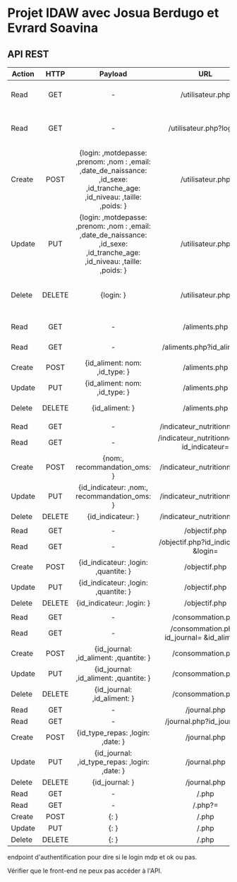 # Projet IDAW avec Josua Berdugo et Evrard Soavina


## API REST


| Action | HTTP | Payload | URL | Description |
|---    |:-:    |:-:    |:-:    |--:    |
| Read | GET | - | /utilisateur.php | Return all users in the database |
| Read | GET | - | /utilisateur.php?login= | Return the user with the login specified |
| Create | POST | {login: ,motdepasse: ,prenom: ,nom : ,email: ,date_de_naissance: ,id_sexe: ,id_tranche_age: ,id_niveau: ,taille: ,poids: } | /utilisateur.php | Create a user with his info in the json payload |
| Update | PUT | {login: ,motdepasse: ,prenom: ,nom : ,email: ,date_de_naissance: ,id_sexe: ,id_tranche_age: ,id_niveau: ,taille: ,poids: } | /utilisateur.php | Modify all of a user's info |
| Delete | DELETE | {login: } | /utilisateur.php | Delete a user by specifying his login |
||||||
| Read | GET | - | /aliments.php | Returns all the food |
| Read | GET | - | /aliments.php?id_aliment= | Returns a single food |
| Create | POST | {id_aliment: nom: ,id_type: } | /aliments.php | Add a new food |
| Update | PUT | {id_aliment: nom: ,id_type: } | /aliments.php | Modifiy a food |
| Delete | DELETE | {id_aliment: } | /aliments.php | Delete a food |
||||||
| Read | GET | - | /indicateur_nutritionnel.php |  |
| Read | GET | - | /indicateur_nutritionnel.php?id_indicateur= |  |
| Create | POST | {nom:, recommandation_oms: } | /indicateur_nutritionnel.php | |
| Update | PUT | {id_indicateur: ,nom:, recommandation_oms: } | /indicateur_nutritionnel.php |  |
| Delete | DELETE | {id_indicateur: } | /indicateur_nutritionnel.php |  |
||||||
| Read | GET | - | /objectif.php |  |
| Read | GET | - | /objectif.php?id_indicateur= &login= |  |
| Create | POST | {id_indicateur: ,login: ,quantite: } | /objectif.php | |
| Update | PUT | {id_indicateur: ,login: ,quantite: } | /objectif.php |  |
| Delete | DELETE | {id_indicateur: ,login: } | /objectif.php |  |
||||||
| Read | GET | - | /consommation.php |  |
| Read | GET | - | /consommation.php?id_journal= &id_aliment= |  |
| Create | POST | {id_journal: ,id_aliment: ,quantite: } | /consommation.php | |
| Update | PUT | {id_journal: ,id_aliment: ,quantite: } | /consommation.php |  |
| Delete | DELETE | {id_journal: ,id_aliment: } | /consommation.php |  |
| Read | GET | - | /journal.php |  |
| Read | GET | - | /journal.php?id_journal= |  |
| Create | POST | {id_type_repas: ,login: ,date: } | /journal.php | |
| Update | PUT | {id_journal: ,id_type_repas: ,login: ,date: } | /journal.php |  |
| Delete | DELETE | {id_journal: } | /journal.php |  |
| Read | GET | - | /.php |  |
| Read | GET | - | /.php?= |  |
| Create | POST | {: } | /.php | |
| Update | PUT | {: } | /.php |  |
| Delete | DELETE | {: } | /.php |  |


endpoint d'authentification pour dire si le login mdp et ok ou pas.

Vérifier que le front-end ne peux pas accéder à l'API.